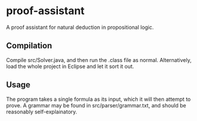 proof-assistant
===============

A proof assistant for natural deduction in propositional logic.


Compilation
------------

Compile src/Solver.java, and then run the .class file as normal.
Alternatively, load the whole project in Eclipse and let it sort it out.

Usage
------------
The program takes a single formula as its input, which it will then attempt to prove. 
A grammar may be found in src/parser/grammar.txt, and should be reasonably self-explainatory.